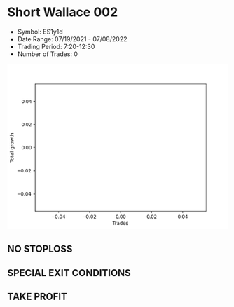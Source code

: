 # Short Wallace 002 
- Symbol: ES1y1d
- Date Range: 07/19/2021 - 07/08/2022
- Trading Period: 7:20-12:30
- Number of Trades: 0

![Plot](ShortWallace002ES1y1d.png)
## NO STOPLOSS









## SPECIAL EXIT CONDITIONS 


## TAKE PROFIT









